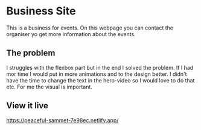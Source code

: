# Business Site

This is a business for events. On this webpage you can contact the organiser yo get more information about the events. 


## The problem

I struggles with the flexbox part but in the end I solved the problem. If I had mor time I would put in more animations and to the design better. I didn't have the time to change the text in the hero-video so I would love to do that etc. For me the visual is important. 

## View it live
https://peaceful-sammet-7e98ec.netlify.app/

